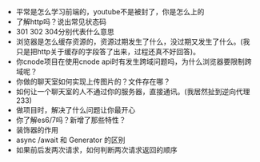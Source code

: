 - 平常是怎么学习前端的，youtube不是被封了，你是怎么上的
- 了解http吗？说出常见状态码
- 301 302 304分别代表什么意思
- 浏览器是怎么缓存资源的，资源过期发生了什么，没过期又发生了什么。(我只是把http关于缓存的字段答了出来，过程还真不好回答)。
- 你cnode项目在使用cnode api时有发生跨域问题吗，为什么浏览器要限制跨域呢？
- 你做的聊天室如何实现上传图片的？文件存在哪？
- 如何让一个聊天室的人不通过你的服务器，直接通讯。(我居然扯到逆向代理233)
- 做项目时，解决了什么问题让你最开心
- 你了解es6/7吗？新增了那些特性？
- 装饰器的作用
- async /await 和 Generator 的区别
- 如果前后发两次请求，如何判断两次请求返回的顺序

